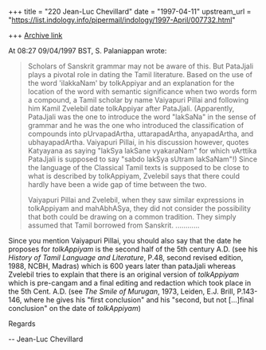 +++
title = "220 Jean-Luc Chevillard"
date = "1997-04-11"
upstream_url = "https://list.indology.info/pipermail/indology/1997-April/007732.html"

+++
[Archive link](https://list.indology.info/pipermail/indology/1997-April/007732.html)

At 08:27 09/04/1997 BST, S. Palaniappan wrote:

>Scholars of Sanskrit grammar may not be aware of this. But PataJjali plays a
>pivotal role in dating the Tamil literature. Based on the use of the word
>'ilakkaNam' by tolkAppiyar and an explanation for the location of the word
>with semantic significance when two words form a compound, a Tamil scholar by
>name Vaiyapuri Pillai and following him Kamil Zvelebil date tolkAppiyar after
>PataJjali. (Apparently, PataJjali was the one to introduce the word "lakSaNa"
>in the sense of grammar and he was the one who introduced the classification
>of compounds into pUrvapadArtha, uttarapadArtha, anyapadArtha, and
>ubhayapadArtha. Vaiyapuri Pillai, in his discussion however, quotes Katyayana
>as saying "lakSya lakSane vyakaraNam" for which vArttika PataJjali is
>supposed to say "sabdo lakSya sUtram lakSaNam"!) Since the language of the
>Classical Tamil texts is supposed to be close to what is described by
>tolkAppiyam, Zvelebil says that there could hardly have been a wide gap of
>time between the two. 
>
>Vaiyapuri Pillai and Zvelebil, when they saw similar expressions in
>tolkAppiyam and mahAbhASya, they did not consider the possibility that both
>could be drawing on a common tradition. They simply assumed that Tamil
>borrowed from Sanskrit. ............

Since you mention Vaiyapuri Pillai,
you should also say that the date he proposes
for _tolkAppiyam_ is the second half of the 5th century A.D.
(see his _History of Tamil Language and Literature_, P.48,
 second revised edition, 1988, NCBH, Madras)
which is 600 years later than pataJjali
whereas Zvelebil tries to explain that there is an original
version of _tolkAppiyam_ which is pre-cangam
and a final editing and redaction which took place
in the 5th Cent. A.D.
(see _The Smile of Murugan_, 1973, Leiden, E.J. Brill, P.143-146,
where he gives his "first conclusion" and his "second,
but not [...]final conclusion" on the date of _tolkAppiyam_)

Regards

-- Jean-Luc Chevillard





